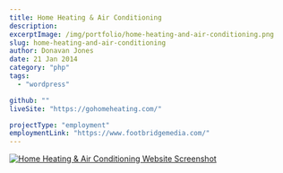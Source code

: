 ```yaml
---
title: Home Heating & Air Conditioning
description:
excerptImage: /img/portfolio/home-heating-and-air-conditioning.png
slug: home-heating-and-air-conditioning
author: Donavan Jones
date: 21 Jan 2014
category: "php"
tags:
  - "wordpress"

github: ""
liveSite: "https://gohomeheating.com/"

projectType: "employment"
employmentLink: "https://www.footbridgemedia.com/"
---
```


<a href="https://gohomeheating.com/" target="_blank" rel="noopener noreferrer">
  <img src="/img/portfolio/home-heating-and-air-conditioning-full.png" alt="Home Heating & Air Conditioning Website Screenshot" />
</a>
